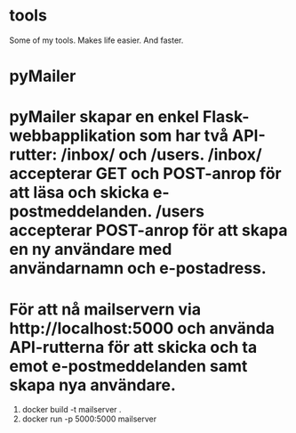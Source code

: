# tools
Some of my tools. Makes life easier. And faster.

# pyMailer

# pyMailer skapar en enkel Flask-webbapplikation som har två API-rutter: /inbox/<username> och /users. /inbox/<username> accepterar GET och POST-anrop för att läsa och skicka e-postmeddelanden. /users accepterar POST-anrop för att skapa en ny användare med användarnamn och e-postadress.
# För att nå mailservern via http://localhost:5000 och använda API-rutterna för att skicka och ta emot e-postmeddelanden samt skapa nya användare.

1. docker build -t mailserver .
2. docker run -p 5000:5000 mailserver